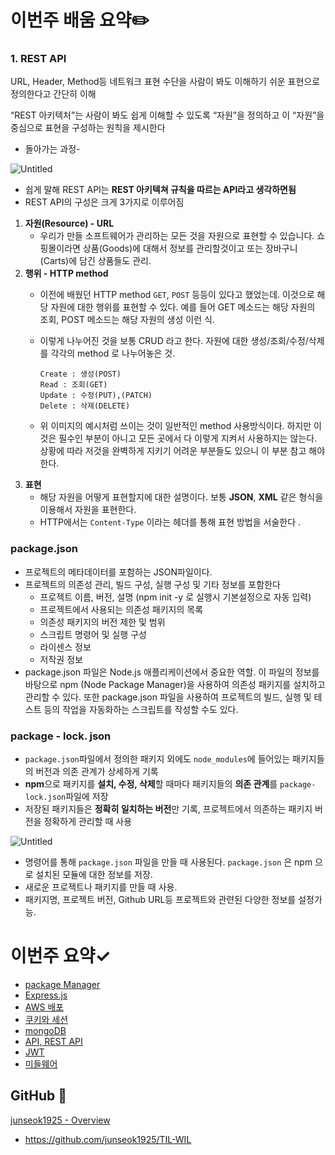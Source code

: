 # 이번주 배움 요약✏️

### 1. REST API

URL, Header, Method등 네트워크 표현 수단을 사람이 봐도 이해하기 쉬운 표현으로 정의한다고 간단히 이해

“REST 아키텍처”는 사람이 봐도 쉽게 이해할 수 있도록 “자원”을 정의하고 이 “자원”을 중심으로 표현을 구성하는 원칙을 제시한다

- 돌아가는 과정-

![Untitled](https://s3-us-west-2.amazonaws.com/secure.notion-static.com/f39d5f98-5582-49e7-989d-fd6f151eeda2/Untitled.png)

- 쉽게 말해 REST API는 **REST 아키텍쳐 규칙을 따르는 API라고 생각하면됨**
- REST API의 구성은 크게 3가지로 이루어짐
1. **자원(Resource) - URL**
    - 우리가 만들 소프트웨어가 관리하는 모든 것을 자원으로 표현할 수 있습니다. 쇼핑몰이라면 상품(Goods)에 대해서 정보를 관리할것이고 또는 장바구니(Carts)에 담긴 상품들도 관리.
2. **행위 - HTTP method**
    - 이전에 배웠던 HTTP method `GET`, `POST` 등등이 있다고 했었는데. 이것으로 해당 자원에 대한 행위를 표현할 수 있다. 예를 들어 GET 메소드는 해당 자원의 조회, POST 메소드는 해당 자원의 생성 이런 식.
    - 이렇게 나누어진 것을 보통 CRUD 라고 한다. 자원에 대한 생성/조회/수정/삭제를 각각의 method 로 나누어놓은 것.
        
        ```
        Create : 생성(POST)
        Read : 조회(GET)
        Update : 수정(PUT),(PATCH)
        Delete : 삭제(DELETE)
        ```
        
    - 위 이미지의 예시처럼 쓰이는 것이 일반적인 method 사용방식이다. 하지만 이것은 필수인 부분이 아니고 모든 곳에서 다 이렇게 지켜서 사용하지는 않는다. 상황에 따라 저것을 완벽하게 지키기 어려운 부분들도 있으니 이 부분 참고 해야한다.
3. **표현**
    - 해당 자원을 어떻게 표현할지에 대한 설명이다. 보통 **JSON**, **XML** 같은 형식을 이용해서 자원을 표현한다.
    - HTTP에서는 `Content-Type` 이라는 헤더를 통해 표현 방법을 서술한다 .

### package.json

- 프로젝트의 메타데이터를 포함하는 JSON파일이다.
- 프로젝트의 의존성 관리, 빌드 구성, 실행 구성 및 기타 정보를 포함한다
    - 프로젝트 이름, 버전, 설명 (npm init -y 로 실행시 기본설정으로 자동 입력)
    - 프로젝트에서 사용되는 의존성 패키지의 목록
    - 의존성 패키지의 버전 제한 및 범위
    - 스크립트 명령어 및 실행 구성
    - 라이센스 정보
    - 저작권 정보
- package.json 파일은 Node.js 애플리케이션에서 중요한 역할. 이 파일의 정보를 바탕으로 npm (Node Package Manager)을 사용하여 의존성 패키지를 설치하고 관리할 수 있다. 또한 package.json 파일을 사용하여 프로젝트의 빌드, 실행 및 테스트 등의 작업을 자동화하는 스크립트를 작성할 수도 있다.

### package - lock. json

- `package.json`파일에서 정의한 패키지 외에도 `node_modules`에 들어있는 패키지들의 버전과 의존 관계가 상세하게 기록
- **npm**으로 패키지를 **설치, 수정, 삭제**할 때마다 패키지들의 **의존 관계**를 `package-lock.json`파일에 저장
- 저장된 패키지들은 **정확히 일치하는 버전**만 기록, 프로젝트에서 의존하는 패키지 버전을 정확하게 관리할 때 사용

![Untitled](https://s3-us-west-2.amazonaws.com/secure.notion-static.com/82bc126f-4157-4fd6-9b4b-c4bab4f2f909/Untitled.png)

- 명령어를 통해 `package.json` 파일을 만들 때 사용된다. `package.json` 은 npm 으로 설치된 모듈에 대한 정보를 저장.
- 새로운 프로젝트나 패키지를 만들 때 사용.
- 패키지명, 프로젝트 버전, Github URL등 프로젝트와 관련된 다양한 정보를 설정가능.

# 이번주 요약✓

- [package Manager](https://velog.io/@rkdwnstjr16/Package-Manager)
- [Express.js](https://velog.io/@rkdwnstjr16/Express.js-Routing-Router)
- [AWS 배포](https://velog.io/@rkdwnstjr16/AWS-%EB%B0%B0%ED%8F%AC%ED%95%98%EA%B8%B0)
- [쿠키와 세션](https://velog.io/@rkdwnstjr16/%EC%BF%A0%ED%82%A4%EC%99%80-%EC%84%B8%EC%85%98cookie-session)
- [mongoDB](https://velog.io/@rkdwnstjr16/MongoDB-%EC%84%A4%EC%B9%98%ED%95%98%EA%B8%B0)
- [API, REST API](https://velog.io/@rkdwnstjr16/API%EC%99%80-REST-APT)
- [JWT](https://velog.io/@rkdwnstjr16/JWT)
- [미들웨어](https://velog.io/@rkdwnstjr16/%EB%AF%B8%EB%93%A4%EC%9B%A8%EC%96%B4-%EB%9E%80)

## GitHub 📘

[junseok1925 - Overview](https://github.com/junseok1925)

- https://github.com/junseok1925/TIL-WIL